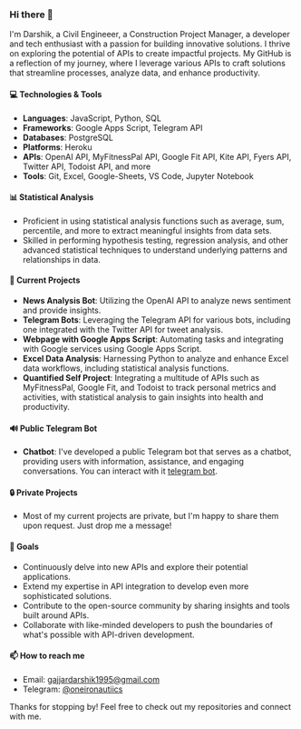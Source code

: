 ### Hi there 👋

I'm Darshik, a Civil Engineeer, a Construction Project Manager, a developer and tech enthusiast with a passion for building innovative solutions. I thrive on exploring the potential of APIs to create impactful projects. My GitHub is a reflection of my journey, where I leverage various APIs to craft solutions that streamline processes, analyze data, and enhance productivity.

#### 💻 Technologies & Tools
- **Languages**: JavaScript, Python, SQL
- **Frameworks**: Google Apps Script, Telegram API
- **Databases**: PostgreSQL
- **Platforms**: Heroku
- **APIs**: OpenAI API, MyFitnessPal API, Google Fit API, Kite API, Fyers API, Twitter API, Todoist API, and more
- **Tools**: Git, Excel, Google-Sheets, VS Code, Jupyter Notebook

#### 📊 Statistical Analysis
- Proficient in using statistical analysis functions such as average, sum, percentile, and more to extract meaningful insights from data sets.
- Skilled in performing hypothesis testing, regression analysis, and other advanced statistical techniques to understand underlying patterns and relationships in data.

#### 🚀 Current Projects
- **News Analysis Bot**: Utilizing the OpenAI API to analyze news sentiment and provide insights.
- **Telegram Bots**: Leveraging the Telegram API for various bots, including one integrated with the Twitter API for tweet analysis.
- **Webpage with Google Apps Script**: Automating tasks and integrating with Google services using Google Apps Script.
- **Excel Data Analysis**: Harnessing Python to analyze and enhance Excel data workflows, including statistical analysis functions.
- **Quantified Self Project**: Integrating a multitude of APIs such as MyFitnessPal, Google Fit, and Todoist to track personal metrics and activities, with statistical analysis to gain insights into health and productivity.

#### 🔊 Public Telegram Bot
- **Chatbot**: I've developed a public Telegram bot that serves as a chatbot, providing users with information, assistance, and engaging conversations. You can interact with it [telegram bot](https://t.me/FxLiveSnapshotBot).

#### 🔒 Private Projects
- Most of my current projects are private, but I'm happy to share them upon request. Just drop me a message!

#### 🎯 Goals
- Continuously delve into new APIs and explore their potential applications.
- Extend my expertise in API integration to develop even more sophisticated solutions.
- Contribute to the open-source community by sharing insights and tools built around APIs.
- Collaborate with like-minded developers to push the boundaries of what's possible with API-driven development.

#### 📫 How to reach me
- Email: gajjardarshik1995@gmail.com
- Telegram: [@oneironautiics](https://t.me/oneironautiics)

Thanks for stopping by! Feel free to check out my repositories and connect with me.
